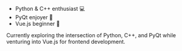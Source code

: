 ##
- Python & C++ enthusiast 💻
- PyQt enjoyer 🚀
- Vue.js beginner 🌱

Currently exploring the intersection of Python, C++, and PyQt while venturing into Vue.js for frontend development.
